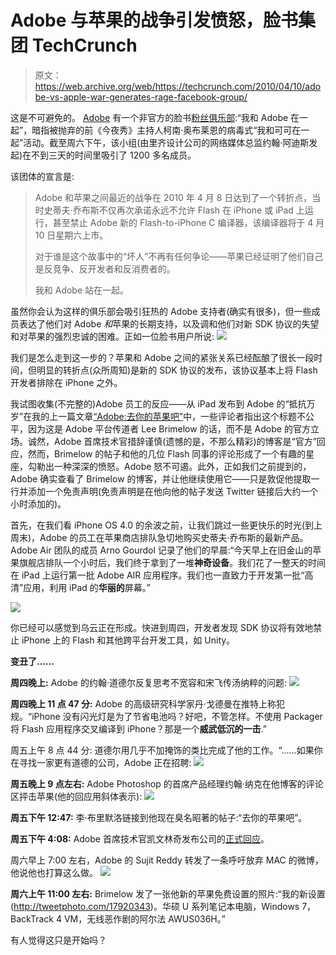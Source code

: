 # Adobe 与苹果的战争引发愤怒，脸书集团 TechCrunch

> 原文：<https://web.archive.org/web/https://techcrunch.com/2010/04/10/adobe-vs-apple-war-generates-rage-facebook-group/>

这是不可避免的。 [Adobe](https://web.archive.org/web/20221210001451/http://www.crunchbase.com/company/adobe-systems) 有一个非官方的脸书[粉丝俱乐部](https://web.archive.org/web/20221210001451/http://www.facebook.com/group.php?v=info&ref=search&gid=113492765344092):“我和 Adobe 在一起”，暗指被抛弃的前《今夜秀》主持人柯南·奥布莱恩的病毒式“我和可可在一起”活动。截至周六下午，该小组(由里齐设计公司的网络媒体总监约翰·阿迪斯发起)在不到三天的时间里吸引了 1200 多名成员。

该团体的宣言是:

> Adobe 和苹果之间最近的战争在 2010 年 4 月 8 日达到了一个转折点，当时史蒂夫·乔布斯不仅再次承诺永远不允许 Flash 在 iPhone 或 iPad 上运行，甚至禁止 Adobe 新的 Flash-to-iPhone C 编译器，该编译器将于 4 月 10 日星期六上市。
> 
> 对于谁是这个故事中的“坏人”不再有任何争论——苹果已经证明了他们自己是反竞争、反开发者和反消费者的。
> 
> 我和 Adobe 站在一起。

虽然你会认为这样的俱乐部会吸引狂热的 Adobe 支持者(确实有很多)，但一些成员表达了他们对 Adobe *和*苹果的长期支持，以及调和他们对新 SDK 协议的失望和对苹果的强烈忠诚的困难。正如一位脸书用户所说:
![](img/a4354c91207cf714a36b67c9056a18fc.png)

我们是怎么走到这一步的？苹果和 Adobe 之间的紧张关系已经酝酿了很长一段时间，但明显的转折点(众所周知)是新的 SDK 协议的发布，该协议基本上将 Flash 开发者排除在 iPhone 之外。

我试图收集(不完整的)Adobe 员工的反应——从 iPad 发布到 Adobe 的“抵抗万岁”在我的上一篇文章[“Adobe:去你的苹果吧”](https://web.archive.org/web/20221210001451/https://beta.techcrunch.com/2010/04/09/adobe-go-screw-yourself-apple-2/)中，一些评论者指出这个标题不公平，因为这是 Adobe 平台传道者 Lee Brimelow 的话，而不是 Adobe 的官方立场。诚然，Adobe 首席技术官措辞谨慎(遗憾的是，不那么精彩)的博客是“官方”回应，然而，Brimelow 的帖子和他的几位 Flash 同事的评论形成了一个有趣的星座，勾勒出一种深深的愤怒。Adobe 怒不可遏。此外，正如我们之前提到的，Adobe 确实查看了 Brimelow 的博客，并让他继续使用它——只是敦促他提取一行并添加一个免责声明(免责声明是在他向他的帖子发送 Twitter 链接后大约一个小时添加的)。

首先，在我们看 iPhone OS 4.0 的余波之前，让我们跳过一些更快乐的时光(到上周末)，Adobe 的员工在苹果商店排队急切地购买史蒂夫·乔布斯的最新产品。Adobe Air 团队的成员 Arno Gourdol 记录了他们的早晨:“今天早上在旧金山的苹果旗舰店排队一个小时后，我们终于拿到了一堆**神奇设备**。我们花了一整天的时间在 iPad 上运行第一批 Adobe AIR 应用程序。我们也一直致力于开发第一批“高清”应用，利用 iPad 的**华丽的**屏幕。”

![](img/d82fa0917a17e862b399ae91bd848d32.png)

你已经可以感觉到乌云正在形成。快进到周四，开发者发现 SDK 协议将有效地禁止 iPhone 上的 Flash 和其他跨平台开发工具，如 Unity。

 **变丑了……**

**周四晚上:**
Adobe 的约翰·道德尔反复思考不宽容和宋飞传汤纳粹的问题:
![](img/e2a975da14a0f350aa11c50ab3bbcff8.png)

**周四晚上 11 点 47 分:**
Adobe 的高级研究科学家丹·戈德曼在推特上称犯规。“iPhone 没有闪光灯是为了节省电池吗？好吧，不管怎样。不使用 Packager 将 Flash 应用程序交叉编译到 iPhone？那是一个**威武低沉的一击**.”

周五上午 8 点 44 分:
道德尔用几乎不加掩饰的类比完成了他的工作。“……如果你在寻找一家更有道德的公司，Adobe 正在招聘:
![](img/4747ad363a39dd4db5772b09afb4fc40.png)

**周五晚上 9 点左右:**
Adobe Photoshop 的首席产品经理约翰·纳克在他博客的评论区抨击苹果(他的回应用斜体表示):
![](img/0cea5fbfc569c0a7256f4f3843302393.png)

**周五下午 12:47:**
李·布里默洛链接到他现在臭名昭著的帖子:“去你的苹果吧”。

**周五下午 4:08:**
Adobe 首席技术官凯文林奇发布公司的[正式回应](https://web.archive.org/web/20221210001451/http://blogs.adobe.com/conversations/)。

周六早上 7:00 左右，Adobe 的 Sujit Reddy 转发了一条呼吁放弃 MAC 的微博，他说他也打算这么做。
![](img/9ffa07b525a3bb11e4973cf0f3a8f8f1.png)

**周六上午 11:00 左右:**
Brimelow 发了一张他新的苹果免费设置的照片:“我的新设置(http://tweetphoto.com/17920343)。华硕 U 系列笔记本电脑，Windows 7，BackTrack 4 VM，无线恶作剧的阿尔法 AWUS036H。”

有人觉得这只是开始吗？
